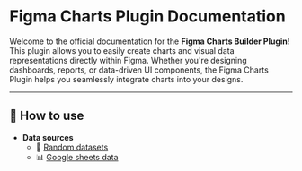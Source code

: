 # **Figma Charts Plugin Documentation**

Welcome to the official documentation for the **Figma Charts Builder Plugin**! This plugin allows you to easily create charts and visual data representations directly within Figma. Whether you're designing dashboards, reports, or data-driven UI components, the Figma Charts Plugin helps you seamlessly integrate charts into your designs.

---

## 📑 **How to use**

- **Data sources**
  - 🎲 [Random datasets](random_data.md)
  - 📊 [Google sheets data](googlesheets_data.md)








